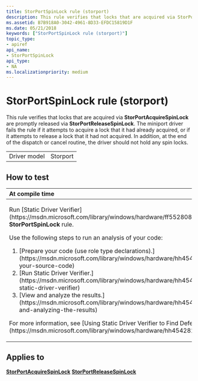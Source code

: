 ```yaml
---
title: StorPortSpinLock rule (storport)
description: This rule verifies that locks that are acquired via StorPortAcquireSpinLock are promptly released via StorPortReleaseSpinLock.
ms.assetid: B7B918A0-3042-4961-8D33-EFDC15819D1F
ms.date: 05/21/2018
keywords: ["StorPortSpinLock rule (storport)"]
topic_type:
- apiref
api_name:
- StorPortSpinLock
api_type:
- NA
ms.localizationpriority: medium
---
```


# StorPortSpinLock rule (storport)


This rule verifies that locks that are acquired via **StorPortAcquireSpinLock** are promptly released via **StorPortReleaseSpinLock**. The miniport driver fails the rule if it attempts to acquire a lock that it had already acquired, or if it attempts to release a lock that it had not acquired. In addition, at the end of the dispatch or cancel routine, the driver should not hold any spin locks.

|              |          |
|--------------|----------|
| Driver model | Storport |

How to test
-----------

<table>
<colgroup>
<col width="100%" />
</colgroup>
<thead>
<tr class="header">
<th align="left">At compile time</th>
</tr>
</thead>
<tbody>
<tr class="odd">
<td align="left"><p>Run [Static Driver Verifier](https://msdn.microsoft.com/library/windows/hardware/ff552808) and specify the <strong>StorPortSpinLock</strong> rule.</p>
Use the following steps to run an analysis of your code:
<ol>
<li>[Prepare your code (use role type declarations).](https://msdn.microsoft.com/library/windows/hardware/hh454281#preparing-your-source-code)</li>
<li>[Run Static Driver Verifier.](https://msdn.microsoft.com/library/windows/hardware/hh454281#running-static-driver-verifier)</li>
<li>[View and analyze the results.](https://msdn.microsoft.com/library/windows/hardware/hh454281#viewing-and-analyzing-the-results)</li>
</ol>
<p>For more information, see [Using Static Driver Verifier to Find Defects in Drivers](https://msdn.microsoft.com/library/windows/hardware/hh454281).</p></td>
</tr>
</tbody>
</table>

Applies to
----------

[**StorPortAcquireSpinLock**](https://msdn.microsoft.com/library/windows/hardware/ff567025)
[**StorPortReleaseSpinLock**](https://msdn.microsoft.com/library/windows/hardware/ff567496)
 

 






